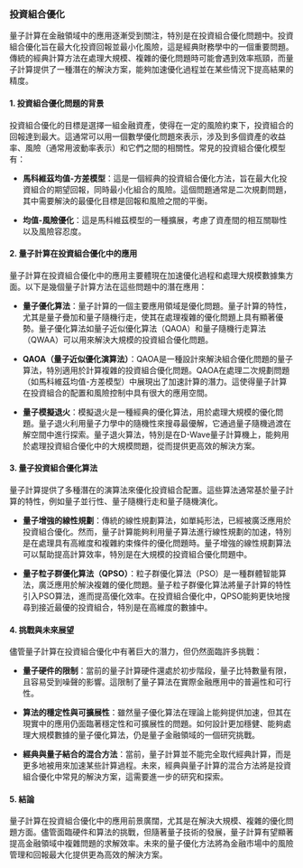 ### **投資組合優化**

量子計算在金融領域中的應用逐漸受到關注，特別是在投資組合優化問題中。投資組合優化旨在最大化投資回報並最小化風險，這是經典財務學中的一個重要問題。傳統的經典計算方法在處理大規模、複雜的優化問題時可能會遇到效率瓶頸，而量子計算提供了一種潛在的解決方案，能夠加速優化過程並在某些情況下提高結果的精度。

#### **1. 投資組合優化問題的背景**
投資組合優化的目標是選擇一組金融資產，使得在一定的風險約束下，投資組合的回報達到最大。這通常可以用一個數學優化問題來表示，涉及到多個資產的收益率、風險（通常用波動率表示）和它們之間的相關性。常見的投資組合優化模型有：

- **馬科維茲均值-方差模型**：這是一個經典的投資組合優化方法，旨在最大化投資組合的期望回報，同時最小化組合的風險。這個問題通常是二次規劃問題，其中需要解決的最優化目標是回報和風險之間的平衡。

- **均值-風險優化**：這是馬科維茲模型的一種擴展，考慮了資產間的相互關聯性以及風險容忍度。

#### **2. 量子計算在投資組合優化中的應用**
量子計算在投資組合優化中的應用主要體現在加速優化過程和處理大規模數據集方面。以下是幾個量子計算方法在這些問題中的潛在應用：

- **量子優化算法**：量子計算的一個主要應用領域是優化問題。量子計算的特性，尤其是量子疊加和量子隨機行走，使其在處理複雜的優化問題上具有顯著優勢。量子優化算法如量子近似優化算法（QAOA）和量子隨機行走算法（QWAA）可以用來解決大規模的投資組合優化問題。

- **QAOA（量子近似優化演算法）**：QAOA是一種設計來解決組合優化問題的量子算法，特別適用於計算複雜的投資組合優化問題。QAOA在處理二次規劃問題（如馬科維茲均值-方差模型）中展現出了加速計算的潛力。這使得量子計算在投資組合的配置和風險控制中具有很大的應用空間。

- **量子模擬退火**：模擬退火是一種經典的優化算法，用於處理大規模的優化問題。量子退火利用量子力學中的隨機性來搜尋最優解，它通過量子隨機過渡在解空間中進行探索。量子退火算法，特別是在D-Wave量子計算機上，能夠用於處理投資組合優化中的大規模問題，從而提供更高效的解決方案。

#### **3. 量子投資組合優化算法**
量子計算提供了多種潛在的演算法來優化投資組合配置。這些算法通常基於量子計算的特性，例如量子並行性、量子隨機行走和量子隨機演化。

- **量子增強的線性規劃**：傳統的線性規劃算法，如單純形法，已經被廣泛應用於投資組合優化。然而，量子計算能夠利用量子算法進行線性規劃的加速，特別是在處理具有高維度和複雜約束條件的優化問題時。量子增強的線性規劃算法可以幫助提高計算效率，特別是在大規模的投資組合優化問題中。

- **量子粒子群優化算法（QPSO）**：粒子群優化算法（PSO）是一種群體智能算法，廣泛應用於解決複雜的優化問題。量子粒子群優化算法將量子計算的特性引入PSO算法，進而提高優化效率。在投資組合優化中，QPSO能夠更快地搜尋到接近最優的投資組合，特別是在高維度的數據中。

#### **4. 挑戰與未來展望**
儘管量子計算在投資組合優化中有著巨大的潛力，但仍然面臨許多挑戰：

- **量子硬件的限制**：當前的量子計算硬件還處於初步階段，量子比特數量有限，且容易受到噪聲的影響。這限制了量子算法在實際金融應用中的普遍性和可行性。

- **算法的穩定性與可擴展性**：雖然量子優化算法在理論上能夠提供加速，但其在現實中的應用仍面臨著穩定性和可擴展性的問題。如何設計更加穩健、能夠處理大規模數據的量子優化算法，仍是量子金融領域的一個研究挑戰。

- **經典與量子結合的混合方法**：當前，量子計算並不能完全取代經典計算，而是更多地被用來加速某些計算過程。未來，經典與量子計算的混合方法將是投資組合優化中常見的解決方案，這需要進一步的研究和探索。

#### **5. 結論**
量子計算在投資組合優化中的應用前景廣闊，尤其是在解決大規模、複雜的優化問題方面。儘管面臨硬件和算法的挑戰，但隨著量子技術的發展，量子計算有望顯著提高金融領域中複雜問題的求解效率。未來的量子優化方法將為金融市場中的風險管理和回報最大化提供更為高效的解決方案。